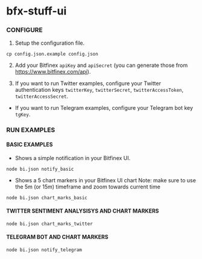 # bfx-stuff-ui

### CONFIGURE

1. Setup the configuration file.

```
cp config.json.example config.json
```

2. Add your Bitfinex `apiKey` and `apiSecret` (you can generate those from https://www.bitfinex.com/api).

3. If you want to run Twitter examples, configure your Twitter authentication keys `twitterKey`, `twitterSecret`, `twitterAccessToken`, `twitterAccessSecret`.

* If you want to run Telegram examples, configure your Telegram bot key `tgKey`.


### RUN EXAMPLES

#### BASIC EXAMPLES

* Shows a simple notification in your Bitfinex UI.
```
node bi.json notify_basic
```

* Shows a 5 chart markers in your Bitfinex UI chart
Note: make sure to use the 5m (or 15m) timeframe and zoom towards current time

```
node bi.json chart_marks_basic
```


#### TWITTER SENTIMENT ANALYSISYS AND CHART MARKERS

```
node bi.json chart_marks_twitter
```

#### TELEGRAM BOT AND CHART MARKERS 

```
node bi.json notify_telegram
```
